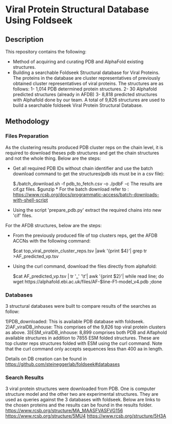 # Viral Protein Structural Database Using Foldseek

## Description
This repository contains the following:
- Method of acquiring and curating PDB and AlphaFold existing structures.
- Building a searchable Foldseek Structural database for Viral Proteins. The proteins in the database are cluster representatives of previously obtained cluster representatives of viral proteins. The structures are as follows:
    1- 1,014 PDB determined protein structures. 
    2- 30 Alphafold predicted structures (already in AFDB)
    3- 8,818 predicted structures with Alphafold done by our team.
A total of 9,826 structures are used to build a searchable foldseek Viral Protein Structural Database. 


## Methodology

### Files Preparation

As the clustering results produced PDB cluster reps on the chain level, it is required to download theses pdb structures and get the chain structures and not the whole thing. Below are the steps:

- Get all required PDB IDs without chain identifier and use the batch download command to get the structures(pdb ids must be in a csv file):
    
    $./batch_download.sh -f pdb_to_fetch.csv -o ./pdbF -c The results are cif.gz files. 
    $gunzip *
For the batch download refer to : https://www.rcsb.org/docs/programmatic-access/batch-downloads-with-shell-script

- Using the script 'prepare_pdb.py' extract the required chains into new 'cif' files.

For the AFDB structures, below are the steps:

- From the previously produced file of top clusters reps, get the AFDB ACCNs with the following command:

    $cat top_viral_protein_cluster_reps.tsv |awk '{print $4}'| grep tr >AF_predicted_vp.tsv
    
- Using the curl command, download the files directly from alphafold:

    $cat AF_predicted_vp.tsv | tr '_' '\t'| awk '{print $2}'| while read line; do wget https://alphafold.ebi.ac.uk/files/AF-$line-F1-model_v4.pdb ;done
    
### Databases 

3 structural databases were built to compare results of the searches as follow:

1)PDB_downloaded: This is available PDB database with foldseek.
2)AF_viralDB_inhouse: This comprises of the 9,826 top viral protein clusters as above.
3)ESM_viralDB_inhouse: 8,899 comprises both PDB and Alfaphold available structures in addition to 7855 ESM folded structures. These are top cluster reps structures folded with ESM using the curl command. Note that the curl command only accepts sequences less than 400 aa in length.

Details on DB creation can be found in https://github.com/steineggerlab/foldseek#databases

### Search Results

3 viral protein structures were downloaded from PDB. One is computer structure model and the other two are experimental structures.
They are used as queries against the 3 databases with foldseek. Below are links to the chosen proteins and the results can be found in the results folder.
https://www.rcsb.org/structure/MA_MAASFVASFVG156
https://www.rcsb.org/structure/5MU4
https://www.rcsb.org/structure/5H3A
